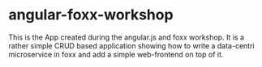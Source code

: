 # angular-foxx-workshop
This is the App created during the angular.js and foxx workshop. It is a rather simple CRUD based application showing how to write a data-centri microservice in foxx and add a simple web-frontend on top of it.
